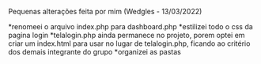 Pequenas alterações feita por mim (Wedgles - 13/03/2022)

*renomeei o arquivo index.php para dashboard.php
*estilizei todo o css da pagina login
*telalogin.php ainda permanece no projeto, porem optei em criar um index.html para usar no lugar de telalogin.php, ficando ao critério dos demais integrante do grupo
*organizei as pastas 
